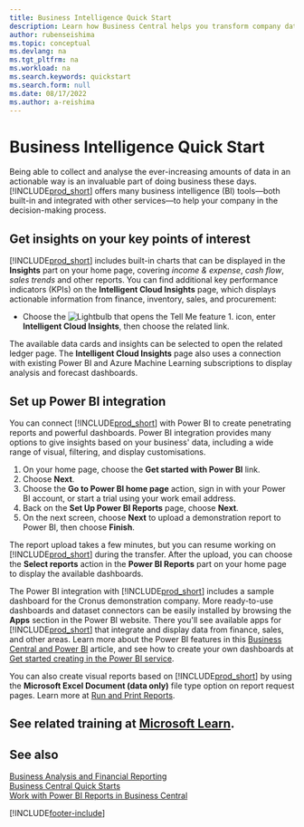 ```yaml
---
title: Business Intelligence Quick Start
description: Learn how Business Central helps you transform company data into actionable insights using business intelligence reports and dashboards.
author: rubenseishima
ms.topic: conceptual
ms.devlang: na
ms.tgt_pltfrm: na
ms.workload: na
ms.search.keywords: quickstart
ms.search.form: null
ms.date: 08/17/2022
ms.author: a-reishima
---
```


# <a name="business-intelligence-quick-start" />Business Intelligence Quick Start

Being able to collect and analyse the ever-increasing amounts of data in an actionable way is an invaluable part of doing business these days. [!INCLUDE[prod_short](includes/prod_short.md)] offers many business intelligence (BI) tools&mdash;both built-in and integrated with other services&mdash;to help your company in the decision-making process.

## <a name="get-insights-on-your-key-points-of-interest" />Get insights on your key points of interest

[!INCLUDE[prod_short](includes/prod_short.md)] includes built-in charts that can be displayed in the **Insights** part on your home page, covering *income & expense*, *cash flow*, *sales trends* and other reports. You can find additional key performance indicators (KPIs) on the **Intelligent Cloud Insights** page, which displays actionable information from finance, inventory, sales, and procurement:

* Choose the ![Lightbulb that opens the Tell Me feature 1.](media/ui-search/search_small.png "Tell me what you want to do") icon, enter **Intelligent Cloud Insights**, then choose the related link.

The available data cards and insights can be selected to open the related ledger page. The **Intelligent Cloud Insights** page also uses a connection with existing Power BI and Azure Machine Learning subscriptions to display analysis and forecast dashboards.

## <a name="set-up-power-bi-integration" />Set up Power BI integration

You can connect [!INCLUDE[prod_short](includes/prod_short.md)] with Power BI to create penetrating reports and powerful dashboards. Power BI integration provides many options to give insights based on your business' data, including a wide range of visual, filtering, and display customisations.

1. On your home page, choose the **Get started with Power BI** link.
2. Choose **Next**.
3. Choose the **Go to Power BI home page** action, sign in with your Power BI account, or start a trial using your work email address.
4. Back on the **Set Up Power BI Reports** page, choose **Next**.
5. On the next screen, choose **Next** to upload a demonstration report to Power BI, then choose **Finish**.

The report upload takes a few minutes, but you can resume working on [!INCLUDE[prod_short](includes/prod_short.md)] during the transfer. After the upload, you can choose the **Select reports** action in the **Power BI Reports** part on your home page to display the available dashboards.

The Power BI integration with [!INCLUDE[prod_short](includes/prod_short.md)] includes a sample dashboard for the Cronus demonstration company. More ready-to-use dashboards and dataset connectors can be easily installed by browsing the **Apps** section in the Power BI website. There you'll see available apps for [!INCLUDE[prod_short](includes/prod_short.md)] that integrate and display data from finance, sales, and other areas. Learn more about the Power BI features in this [Business Central and Power BI](admin-powerbi.md) article, and see how to create your own dashboards at [Get started creating in the Power BI service](/power-bi/fundamentals/service-get-started).

You can also create visual reports based on [!INCLUDE[prod_short](includes/prod_short.md)] by using the **Microsoft Excel Document (data only)** file type option on report request pages. Learn more at [Run and Print Reports](ui-work-report.md).

## <a name="see-related-training-at-microsoft-learnlearnpathsuse-power-bi" />See related training at [Microsoft Learn](/learn/paths/use-power-bi).

## <a name="see-also" />See also

[Business Analysis and Financial Reporting](bi.md)  
[Business Central Quick Starts](quick-start-business-central.md)  
[Work with Power BI Reports in Business Central](across-working-with-powerbi.md)  

[!INCLUDE[footer-include](includes/footer-banner.md)]

